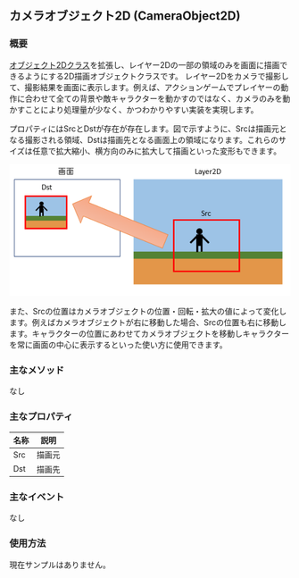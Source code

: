 ﻿## カメラオブジェクト2D (CameraObject2D)

### 概要

[オブジェクト2Dクラス](./Object2D.md)を拡張し、レイヤー2Dの一部の領域のみを画面に描画できるようにする2D描画オブジェクトクラスです。
レイヤー2Dをカメラで撮影して、撮影結果を画面に表示します。例えば、アクションゲームでプレイヤーの動作に合わせて全ての背景や敵キャラクターを動かすのではなく、カメラのみを動かすことにより処理量が少なく、かつわかりやすい実装を実現します。

プロパティにはSrcとDstが存在が存在します。図で示すように、Srcは描画元となる撮影される領域、Dstは描画先となる画面上の領域になります。これらのサイズは任意で拡大縮小、横方向のみに拡大して描画といった変形もできます。

![カメラ](img/CameraObject2D.png)

また、Srcの位置はカメラオブジェクトの位置・回転・拡大の値によって変化します。例えばカメラオブジェクトが右に移動した場合、Srcの位置も右に移動します。キャラクターの位置にあわせてカメラオブジェクトを移動しキャラクターを常に画面の中心に表示するといった使い方に使用できます。

### 主なメソッド

なし

### 主なプロパティ

| 名称 | 説明 |
|---|---|
| Src | 描画元 |
| Dst | 描画先 |

### 主なイベント

なし

### 使用方法

現在サンプルはありません。
